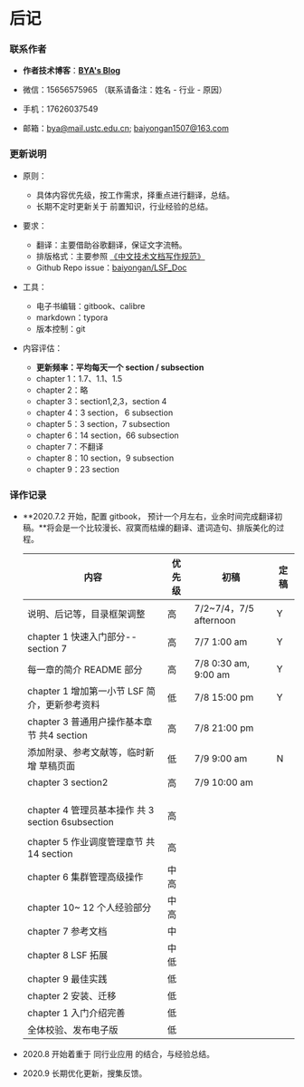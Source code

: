 # 后记

### 联系作者

- **作者技术博客**：[**BYA's Blog**](http://bya.cool)
- 微信：15656575965 （联系请备注：姓名 - 行业 - 原因）

- 手机：17626037549
- 邮箱：bya@mail.ustc.edu.cn;   baiyongan1507@163.com



### 更新说明

- 原则：

  - 具体内容优先级，按工作需求，择重点进行翻译，总结。
  - 长期不定时更新关于 前置知识，行业经验的总结。

- 要求：

  - 翻译：主要借助谷歌翻译，保证文字流畅。
  - 排版格式：主要参照 [《中文技术文档写作规范》](https://github.com/ruanyf/document-style-guide)
  - Github Repo issue：[baiyongan/LSF_Doc](https://github.com/baiyongan/LSF_Doc)

- 工具：

  - 电子书编辑：gitbook、calibre
  - markdown：typora
  - 版本控制：git

- 内容评估：

  - **更新频率：平均每天一个 section / subsection**
  - chapter 1：1.7、1.1、1.5
  - chapter 2：略
  - chapter 3：section1,2,3，section 4 
  - chapter 4：3 section， 6 subsection
  - chapter 5：3 section，7 subsection
  - chapter 6：14 section，66 subsection
  - chapter 7：不翻译
  - chapter 8：10 section，9 subsection
  - chapter 9：23 section
  
  

### 译作记录

- **2020.7.2 开始，配置 gitbook， 预计一个月左右，业余时间完成翻译初稿。**将会是一个比较漫长、寂寞而枯燥的翻译、遣词造句、排版美化的过程。
  
  | 内容                                              | 优先级 | 初稿                   | 定稿 |
  | ------------------------------------------------- | ------ | ---------------------- | ---- |
  | 说明、后记等，目录框架调整                        | 高     | 7/2~7/4，7/5 afternoon | Y    |
  | chapter 1 快速入门部分--section 7                 | 高     | 7/7 1:00 am            | Y    |
  | 每一章的简介 README 部分                          | 高     | 7/8 0:30 am, 9:00 am   | Y    |
  | chapter 1 增加第一小节 LSF 简介，更新参考资料     | 低     | 7/8 15:00 pm           | Y    |
  | chapter 3 普通用户操作基本章节 共4 section        | 高     | 7/8 21:00 pm           |      |
  | 添加附录、参考文献等，临时新增 草稿页面           | 低     | 7/9 9:00 am            | N    |
  | chapter 3 section2                                | 高     | 7/9 10:00 am           |      |
  |                                                   |        |                        |      |
  |                                                   |        |                        |      |
  |                                                   |        |                        |      |
  | chapter 4 管理员基本操作 共 3 section 6subsection | 高     |                        |      |
  |                                                   |        |                        |      |
  | chapter 5 作业调度管理章节 共 14 section          | 高     |                        |      |
  | chapter 6 集群管理高级操作                        | 中高   |                        |      |
  | chapter 10~ 12 个人经验部分                       | 中高   |                        |      |
  | chapter 7 参考文档                                | 中     |                        |      |
  | chapter 8 LSF 拓展                                | 中低   |                        |      |
  | chapter 9 最佳实践                                | 低     |                        |      |
  | chapter 2 安装、迁移                              | 低     |                        |      |
  | chapter 1 入门介绍完善                            | 低     |                        |      |
  | 全体校验、发布电子版                              | 低     |                        |      |
  



- 2020.8 开始着重于 同行业应用 的结合，与经验总结。
- 2020.9 长期优化更新，搜集反馈。




